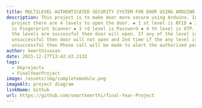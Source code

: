 ```yaml
---
title: MULTILEVEL AUTHENTICATED SECURITY SYSTEM FOR DOOR USING ARDUINO
description: This project is to make door more secure using Arduino. In this
  project there are 4 levels to open the door. ▪ 1 st level is RFID ▪ 2 nd level
  is Fingerprint Scanner ▪ 3 rd level is Password ▪ 4 th level is OTP. If all
  the levels are successful then door will open. If any of the level is
  unsuccessful then door will not open and 2nd time if the any level is
  unsuccessful then Phone call will be made to alert the authorized person.
author: keerthivasan
date: 2021-12-27T13:42:43.213Z
tags:
  - kkprojects
  - FinalYearProject
image: /assets/img/completemodule.png
imageAlt: project diagram
linkName: Github
url: https://github.com/smartkeerthi/final-Year-Project
---
```

